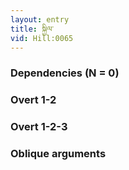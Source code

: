 ```yaml
---
layout: entry
title: སྐྱིལ་
vid: Hill:0065
---
```

### Dependencies (N = 0)


### Overt 1-2


### Overt 1-2-3


### Oblique arguments
